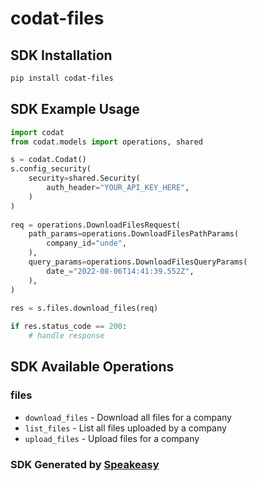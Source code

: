 # codat-files

<!-- Start SDK Installation -->
## SDK Installation

```bash
pip install codat-files
```
<!-- End SDK Installation -->

## SDK Example Usage
<!-- Start SDK Example Usage -->
```python
import codat
from codat.models import operations, shared

s = codat.Codat()
s.config_security(
    security=shared.Security(
        auth_header="YOUR_API_KEY_HERE",
    )
)
   
req = operations.DownloadFilesRequest(
    path_params=operations.DownloadFilesPathParams(
        company_id="unde",
    ),
    query_params=operations.DownloadFilesQueryParams(
        date_="2022-08-06T14:41:39.552Z",
    ),
)
    
res = s.files.download_files(req)

if res.status_code == 200:
    # handle response
```
<!-- End SDK Example Usage -->

<!-- Start SDK Available Operations -->
## SDK Available Operations


### files

* `download_files` - Download all files for a company
* `list_files` - List all files uploaded by a company
* `upload_files` - Upload files for a company
<!-- End SDK Available Operations -->

### SDK Generated by [Speakeasy](https://docs.speakeasyapi.dev/docs/using-speakeasy/client-sdks)
